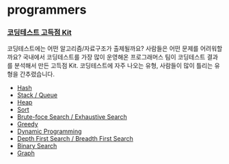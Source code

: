 #  programmers

### [코딩테스트 고득점 Kit](https://programmers.co.kr/learn/challenges)
코딩테스트에는 어떤 알고리즘/자료구조가 출제될까요?
사람들은 어떤 문제를 어려워할까요? 국내에서 코딩테스트를 가장 많이 운영해온 프로그래머스 팀이 코딩테스트 결과를 분석해서 만든 고득점 Kit. 코딩테스트에 자주 나오는 유형, 사람들이 많이 틀리는 유형을 간추렸습니다.

- [Hash](https://programmers.co.kr/learn/courses/30/parts/12077)
- [Stack / Queue](https://programmers.co.kr/learn/courses/30/parts/12081)
- [Heap](https://programmers.co.kr/learn/courses/30/parts/12117)
- [Sort](https://programmers.co.kr/learn/courses/30/parts/12198)
- [Brute-foce Search / Exhaustive Search](https://programmers.co.kr/learn/courses/30/parts/12230)
- [Greedy](https://programmers.co.kr/learn/courses/30/parts/12244)
- [Dynamic Programming](https://programmers.co.kr/learn/courses/30/parts/12263)
- [Depth First Search / Breadth First Search](https://programmers.co.kr/learn/courses/30/parts/12421)
- [Binary Search](https://programmers.co.kr/learn/courses/30/parts/12486)
- [Graph](https://programmers.co.kr/learn/courses/30/parts/14393)
